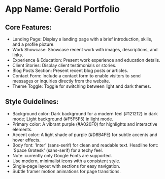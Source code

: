 # **App Name**: Gerald Portfolio

## Core Features:

- Landing Page: Display a landing page with a brief introduction, skills, and a profile picture.
- Work Showcase: Showcase recent work with images, descriptions, and links.
- Experience & Education: Present work experience and education details.
- Client Stories: Display client testimonials or stories.
- Blog Posts Section: Present recent blog posts or articles.
- Contact Form: Include a contact form to enable visitors to send messages or inquiries directly from the website.
- Theme Toggle: Toggle for switching between light and dark themes.

## Style Guidelines:

- Background color: Dark background for a modern feel (#121212) in dark mode; Light background (#F5F5F5) in light mode.
- Primary color: A vibrant purple (#A020F0) for highlights and interactive elements.
- Accent color: A light shade of purple (#D8B4FE) for subtle accents and hover effects.
- Body font: 'Inter' (sans-serif) for clean and readable text. Headline font: 'Space Grotesk' (sans-serif) for a techy feel.
- Note: currently only Google Fonts are supported.
- Use modern, minimalist icons with a consistent style.
- Single-page layout with sections for easy navigation.
- Subtle framer motion animations for page transitions.